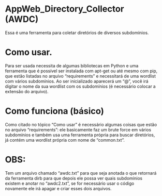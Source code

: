 # AppWeb_Directory_Collector (AWDC)
Essa é uma ferramenta para coletar diretórios de diversos subdomínios.

# Como usar.
Para ser usada necessita de algumas bibliotecas em Python e uma ferramenta que é possível ser instalada com apt-get ou até mesmo com pip, que estão listadas no arquivo  “requirements” e necessitará de uma wordlist com vários subdomínios. Ao ser inicializado aparecerá um “@”, você irá digitar o nome da sua wordlist com os subdomínios (é necessário colocar a  extensão do arquivo).

 # Como funciona (básico)
Como citado no tópico “Como usar” é necessário algumas coisas que estão no arquivo “requirements”: ele basicamente faz um brute force em vários subdomínios e também usa uma ferramenta própria para buscar diretórios, já contém uma wordlist própria com nome de “common.txt”.

# OBS:
Tem um arquivo chamado “awdc.txt” para que seja anotada o que retornará da ferramenta dirb para que depois ele possa ver quais subdomínios existem e anotar no “awdc2.txt”, se for necessário usar o código novamente ele irá apagar e criar esses dois arquivos.
